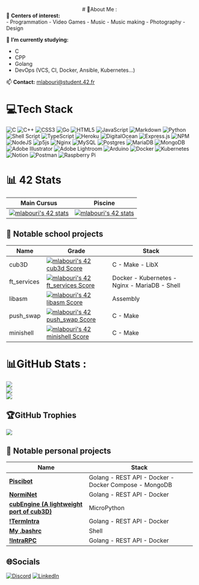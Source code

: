 <center>
# 💫About Me :
</center>
🎲 <b>Centers of interest:</b> <br>
 -  Programmation
 -  Video Games
 -  Music
 -  Music making
 -  Photography
 -  Design <br>
 
 🧠 <b>I’m currently studying:</b><br>
  - C <br>
  - CPP <br>
  - Golang
  - DevOps (VCS, CI, Docker, Ansible, Kubernetes...)

📫 <b>Contact:</b> mlabouri@student.42.fr	


# 💻Tech Stack
![C](https://img.shields.io/badge/c-%2300599C.svg?style=for-the-badge&logo=c&logoColor=white) ![C++](https://img.shields.io/badge/c++-%2300599C.svg?style=for-the-badge&logo=c%2B%2B&logoColor=white) ![CSS3](https://img.shields.io/badge/css3-%231572B6.svg?style=for-the-badge&logo=css3&logoColor=white) ![Go](https://img.shields.io/badge/go-%2300ADD8.svg?style=for-the-badge&logo=go&logoColor=white) ![HTML5](https://img.shields.io/badge/html5-%23E34F26.svg?style=for-the-badge&logo=html5&logoColor=white) ![JavaScript](https://img.shields.io/badge/javascript-%23323330.svg?style=for-the-badge&logo=javascript&logoColor=%23F7DF1E) ![Markdown](https://img.shields.io/badge/markdown-%23000000.svg?style=for-the-badge&logo=markdown&logoColor=white) ![Python](https://img.shields.io/badge/python-3670A0?style=for-the-badge&logo=python&logoColor=ffdd54) ![Shell Script](https://img.shields.io/badge/shell_script-%23121011.svg?style=for-the-badge&logo=gnu-bash&logoColor=white) ![TypeScript](https://img.shields.io/badge/typescript-%23007ACC.svg?style=for-the-badge&logo=typescript&logoColor=white) ![Heroku](https://img.shields.io/badge/heroku-%23430098.svg?style=for-the-badge&logo=heroku&logoColor=white) ![DigitalOcean](https://img.shields.io/badge/DigitalOcean-%230167ff.svg?style=for-the-badge&logo=digitalOcean&logoColor=white) ![Express.js](https://img.shields.io/badge/express.js-%23404d59.svg?style=for-the-badge&logo=express&logoColor=%2361DAFB) ![NPM](https://img.shields.io/badge/NPM-%23000000.svg?style=for-the-badge&logo=npm&logoColor=white) ![NodeJS](https://img.shields.io/badge/node.js-6DA55F?style=for-the-badge&logo=node.js&logoColor=white) ![p5js](https://img.shields.io/badge/p5.js-ED225D?style=for-the-badge&logo=p5.js&logoColor=FFFFFF) ![Nginx](https://img.shields.io/badge/nginx-%23009639.svg?style=for-the-badge&logo=nginx&logoColor=white) ![MySQL](https://img.shields.io/badge/mysql-%2300f.svg?style=for-the-badge&logo=mysql&logoColor=white) ![Postgres](https://img.shields.io/badge/postgres-%23316192.svg?style=for-the-badge&logo=postgresql&logoColor=white) ![MariaDB](https://img.shields.io/badge/MariaDB-003545?style=for-the-badge&logo=mariadb&logoColor=white) ![MongoDB](https://img.shields.io/badge/MongoDB-%234ea94b.svg?style=for-the-badge&logo=mongodb&logoColor=white) ![Adobe Illustrator](https://img.shields.io/badge/adobeillustrator-%23FF9A00.svg?style=for-the-badge&logo=adobeillustrator&logoColor=white) ![Adobe Lightroom](https://img.shields.io/badge/Adobe%20Lightroom-31A8FF.svg?style=for-the-badge&logo=Adobe%20Lightroom&logoColor=white) ![Arduino](https://img.shields.io/badge/-Arduino-00979D?style=for-the-badge&logo=Arduino&logoColor=white) ![Docker](https://img.shields.io/badge/docker-%230db7ed.svg?style=for-the-badge&logo=docker&logoColor=white) ![Kubernetes](https://img.shields.io/badge/kubernetes-%23326ce5.svg?style=for-the-badge&logo=kubernetes&logoColor=white) ![Notion](https://img.shields.io/badge/Notion-%23000000.svg?style=for-the-badge&logo=notion&logoColor=white) ![Postman](https://img.shields.io/badge/Postman-FF6C37?style=for-the-badge&logo=postman&logoColor=white) ![Raspberry Pi](https://img.shields.io/badge/-RaspberryPi-C51A4A?style=for-the-badge&logo=Raspberry-Pi)

# 📊 42 Stats
| Main Cursus                                                                                                                                                                                 | Piscine                                                                                                                                                                                     |
|---------------------------------------------------------------------------------------------------------------------------------------------------------------------------------------------|---------------------------------------------------------------------------------------------------------------------------------------------------------------------------------------------|
| <a href="https://github.com/JaeSeoKim/badge42"><img src="https://badge42.vercel.app/api/v2/cl3sra3ou005009l43e2yaxfv/stats?cursusId=21&coalitionId=46" alt="mlabouri's 42 stats" /></a> | <a href="https://github.com/JaeSeoKim/badge42"><img src="https://badge42.vercel.app/api/v2/cl3sra3ou005009l43e2yaxfv/stats?cursusId=9&coalitionId=piscine" alt="mlabouri's 42 stats" /></a> |

## 🚧 Notable school projects
| Name        | Grade                                                                                                                                                   | Stack                                 |
|-------------|---------------------------------------------------------------------------------------------------------------------------------------------------------|---------------------------------------|
| cub3D       | [![mlabouri's 42 cub3d Score](https://badge42.vercel.app/api/v2/cl3sra3ou005009l43e2yaxfv/project/1897353)](https://github.com/JaeSeoKim/badge42)       | C - Make - LibX                       |
| ft_services | [![mlabouri's 42 ft_services Score](https://badge42.vercel.app/api/v2/cl3sra3ou005009l43e2yaxfv/project/2029089)](https://github.com/JaeSeoKim/badge42) | Docker - Kubernetes - Nginx - MariaDB - Shell |
| libasm      | [![mlabouri's 42 libasm Score](https://badge42.vercel.app/api/v2/cl3sra3ou005009l43e2yaxfv/project/1907892)](https://github.com/JaeSeoKim/badge42)      | Assembly                              |
| push_swap   | [![mlabouri's 42 push_swap Score](https://badge42.vercel.app/api/v2/cl3sra3ou005009l43e2yaxfv/project/2119003)](https://github.com/JaeSeoKim/badge42)   | C - Make                              |
| minishell   | [![mlabouri's 42 minishell Score](https://badge42.vercel.app/api/v2/cl3sra3ou005009l43e2yaxfv/project/1909856)](https://github.com/JaeSeoKim/badge42)   | C - Make                              |
</center>

# 📊GitHub Stats :
![](https://github-readme-stats.vercel.app/api?username=Millefeuille42&theme=chartreuse-dark&hide_border=false&include_all_commits=true&count_private=false)<br/>
![](https://github-readme-streak-stats.herokuapp.com/?user=Millefeuille42&theme=chartreuse-dark&hide_border=false)<br/>
![](https://github-readme-stats.vercel.app/api/top-langs/?username=Millefeuille42&theme=chartreuse-dark&hide_border=false&include_all_commits=true&count_private=false&layout=compact)

## 🏆GitHub Trophies
![](https://github-profile-trophy.vercel.app/?username=Millefeuille42&theme=matrix&no-frame=false&no-bg=false&margin-w=4)

## 🚧 Notable personal projects

| Name      | Stack                                                 |
|-----------|-------------------------------------------------------|
| <a href="https://github.com/Millefeuille42/piscibotReloaded"><b>Piscibot</b></a>  | Golang - REST API - Docker - Docker Compose - MongoDB |
| <a href="https://github.com/Millefeuille42/normiNet"><b>NormiNet</b></a> | Golang - REST API - Docker                            |
| <a href=""><b>cubEngine (A lightweight port of cub3D)</b></a>  | MicroPython |
| <a href=""><b>!TermIntra</b></a> | Golang - REST API - Docker                            |
| <a href="https://gist.github.com/Millefeuille42/47c1df49bab1fb482280e50f94af50c3"><b>My .bashrc</b></a> | Shell  |
| <a href=""><b>!IntraRPC</b></a>  | Golang - REST API - Docker                            |





## 🌐Socials
[![Discord](https://img.shields.io/badge/Discord-%237289DA.svg?logo=discord&logoColor=white)](https://discord.com/users/268431730967314435) [![LinkedIn](https://img.shields.io/badge/LinkedIn-%230077B5.svg?logo=linkedin&logoColor=white)](https://www.linkedin.com/in/mathieu-labourier-1901621a2/) 


